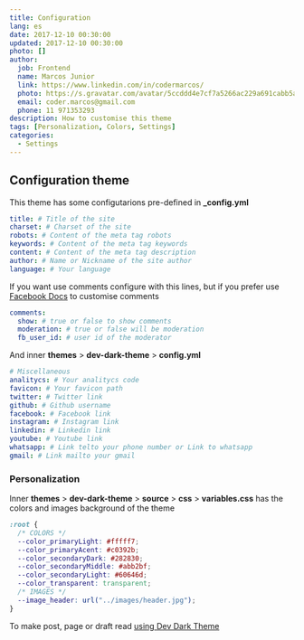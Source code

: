 ```yaml
---
title: Configuration
lang: es
date: 2017-12-10 00:30:00
updated: 2017-12-10 00:30:00
photo: []
author:
  job: Frontend
  name: Marcos Junior
  link: https://www.linkedin.com/in/codermarcos/
  photo: https://s.gravatar.com/avatar/5ccddd4e7cf7a5266ac229a691cabb5a?s=80
  email: coder.marcos@gmail.com
  phone: 11 971353293
description: How to customise this theme
tags: [Personalization, Colors, Settings]
categories:
  - Settings
---
```


## Configuration theme

This theme has some configutarions pre-defined in **\_config.yml**

```yml
title: # Title of the site
charset: # Charset of the site
robots: # Content of the meta tag robots
keywords: # Content of the meta tag keywords
content: # Content of the meta tag description
author: # Name or Nickname of the site author
language: # Your language
```

If you want use comments configure with this lines, but if you prefer use [Facebook Docs](https://developers.facebook.com/tools/comments/) to customise comments

```yml
comments:
  show: # true or false to show comments
  moderation: # true or false will be moderation
  fb_user_id: # user id of the moderator
```

And inner **themes** > **dev-dark-theme** > **config.yml**

```yml
# Miscellaneous
analitycs: # Your analitycs code
favicon: # Your favicon path
twitter: # Twitter link
github: # Github username
facebook: # Facebook link
instagram: # Instagram link
linkedin: # Linkedin link
youtube: # Youtube link
whatsapp: # Link telto your phone number or Link to whatsapp
gmail: # Link mailto your gmail
```

### Personalization

Inner **themes** > **dev-dark-theme** > **source** > **css** > **variables.css** has the colors and images background of the theme

```css
:root {
  /* COLORS */
  --color_primaryLight: #fffff7;
  --color_primaryAcent: #c0392b;
  --color_secondaryDark: #282830;
  --color_secondaryMiddle: #abb2bf;
  --color_secondaryLight: #60646d;
  --color_transparent: transparent;
  /* IMAGES */
  --image_header: url("../images/header.jpg");
}
```

To make post, page or draft read [using Dev Dark Theme](/pt/HowTo/Using-Dev-Dark-Theme)
